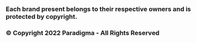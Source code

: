 ### Each brand present belongs to their respective owners and is protected by copyright.


### © Copyright 2022 Paradigma - All Rights Reserved
